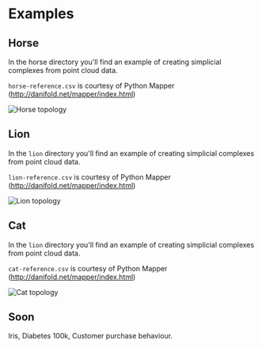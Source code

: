 # Examples

## Horse

In the horse directory you'll find an example of creating simplicial complexes from point cloud data.

`horse-reference.csv` is courtesy of Python Mapper (http://danifold.net/mapper/index.html)

![Horse topology](http://i.imgur.com/zNwQBSK.png)

## Lion

In the `lion` directory you'll find an example of creating simplicial complexes from point cloud data.

`lion-reference.csv` is courtesy of Python Mapper (http://danifold.net/mapper/index.html)

![Lion topology](http://i.imgur.com/MlzMsec.png)

## Cat 

In the `lion` directory you'll find an example of creating simplicial complexes from point cloud data.

`cat-reference.csv` is courtesy of Python Mapper (http://danifold.net/mapper/index.html)

![Cat topology](http://i.imgur.com/spk7PC4.png)

## Soon

Iris, Diabetes 100k, Customer purchase behaviour.